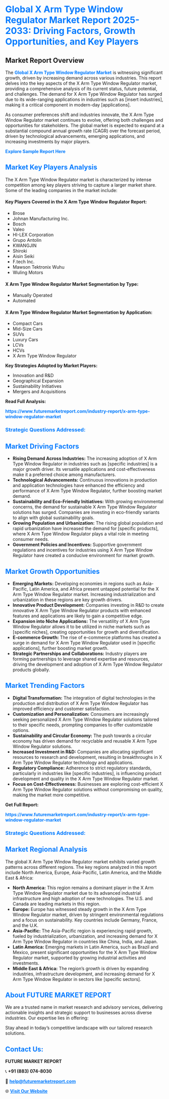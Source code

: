 <h1 style="color: #007BFF;">Global X Arm Type Window Regulator Market Report 2025-2033: Driving Factors, Growth Opportunities, and Key Players</h1>

<section id="overview">
<h2>Market Report Overview</h2>
<p>The <a href="https://www.futuremarketreport.com/industry-report/x-arm-type-window-regulator-market" style="color: #007BFF; text-decoration: none;"><strong>Global X Arm Type Window Regulator Market</strong></a> is witnessing significant growth, driven by increasing demand across various industries. This report delves into the key aspects of the X Arm Type Window Regulator market, providing a comprehensive analysis of its current status, future potential, and challenges. The demand for X Arm Type Window Regulator has surged due to its wide-ranging applications in industries such as [insert industries], making it a critical component in modern-day [applications].</p>
<p>As consumer preferences shift and industries innovate, the X Arm Type Window Regulator market continues to evolve, offering both challenges and opportunities for stakeholders. The global market is expected to expand at a substantial compound annual growth rate (CAGR) over the forecast period, driven by technological advancements, emerging applications, and increasing investments by major players.</p>
</section>

<section id="overview">
<p><a href="https://www.futuremarketreport.com/request-sample/reportId=126434" style="color: #007BFF; text-decoration: none;"><strong>Explore Sample Report Here</strong></a></p>
</section>

<section id="key-players">
<h2 style="color: #007BFF;">Market Key Players Analysis</h2>
<p>The X Arm Type Window Regulator market is characterized by intense competition among key players striving to capture a larger market share. Some of the leading companies in the market include:</p>
<h4>Key Players Covered in the X Arm Type Window Regulator Report:</h4>
<ul><li>Brose</li><li>Johnan Manufacturing Inc.</li><li>Bosch</li><li>Valeo</li><li>HI-LEX Corporation</li><li>Grupo Antolin</li><li>KWANGJIN</li><li>Shiroki</li><li>Aisin Seiki</li><li>F.tech Inc.</li><li>Mawson Tektronix Wuhu</li><li>Wuling Motors</li></ul>
<h4>X Arm Type Window Regulator Market Segmentation by Type:</h4>
<ul><li>Manually Operated</li><li>Automated</li></ul>

<h4>X Arm Type Window Regulator Market Segmentation by Application:</h4>
<ul><li>Compact Cars</li><li>Mid-Size Cars</li><li>SUVs</li><li>Luxury Cars</li><li>LCVs</li><li>HCVs</li><li>X Arm Type Window Regulator</li></ul>
<p><strong>Key Strategies Adopted by Market Players:</strong></p>
<ul>
<li>Innovation and R&D</li>
<li>Geographical Expansion</li>
<li>Sustainability Initiatives</li>
<li>Mergers and Acquisitions</li>
</ul>
</section>

<section>
<p><strong>Read Full Analysis: </strong></p><a href="https://www.futuremarketreport.com/industry-report/x-arm-type-window-regulator-market" style="color: #007BFF; text-decoration: none;"><strong>https://www.futuremarketreport.com/industry-report/x-arm-type-window-regulator-market</strong></a>
<h3 style="color: #007BFF;">Strategic Questions Addressed:</h3>
</section>

<section id="driving-factors">
<h2 style="color: #007BFF;">Market Driving Factors</h2>
<ul>
<li><strong>Rising Demand Across Industries:</strong> The increasing adoption of X Arm Type Window Regulator in industries such as [specific industries] is a major growth driver. Its versatile applications and cost-effectiveness make it a preferred choice among manufacturers.</li>
<li><strong>Technological Advancements:</strong> Continuous innovations in production and application technologies have enhanced the efficiency and performance of X Arm Type Window Regulator, further boosting market demand.</li>
<li><strong>Sustainability and Eco-Friendly Initiatives:</strong> With growing environmental concerns, the demand for sustainable X Arm Type Window Regulator solutions has surged. Companies are investing in eco-friendly variants to align with global sustainability goals.</li>
<li><strong>Growing Population and Urbanization:</strong> The rising global population and rapid urbanization have increased the demand for [specific products], where X Arm Type Window Regulator plays a vital role in meeting consumer needs.</li>
<li><strong>Government Policies and Incentives:</strong> Supportive government regulations and incentives for industries using X Arm Type Window Regulator have created a conducive environment for market growth.</li>
</ul>
</section>

<section id="growth-opportunities">
<h2 style="color: #007BFF;">Market Growth Opportunities</h2>
<ul>
<li><strong>Emerging Markets:</strong> Developing economies in regions such as Asia-Pacific, Latin America, and Africa present untapped potential for the X Arm Type Window Regulator market. Increasing industrialization and urbanization in these regions are key growth drivers.</li>
<li><strong>Innovative Product Development:</strong> Companies investing in R&D to create innovative X Arm Type Window Regulator products with enhanced features and applications are likely to gain a competitive edge.</li>
<li><strong>Expansion into Niche Applications:</strong> The versatility of X Arm Type Window Regulator allows it to be utilized in niche markets such as [specific niches], creating opportunities for growth and diversification.</li>
<li><strong>E-commerce Growth:</strong> The rise of e-commerce platforms has created a surge in demand for X Arm Type Window Regulator used in [specific applications], further boosting market growth.</li>
<li><strong>Strategic Partnerships and Collaborations:</strong> Industry players are forming partnerships to leverage shared expertise and resources, driving the development and adoption of X Arm Type Window Regulator products globally.</li>
</ul>
</section>

<section id="trending-factors">
<h2 style="color: #007BFF;">Market Trending Factors</h2>
<ul>
<li><strong>Digital Transformation:</strong> The integration of digital technologies in the production and distribution of X Arm Type Window Regulator has improved efficiency and customer satisfaction.</li>
<li><strong>Customization and Personalization:</strong> Consumers are increasingly seeking personalized X Arm Type Window Regulator solutions tailored to their specific needs, prompting companies to offer customizable options.</li>
<li><strong>Sustainability and Circular Economy:</strong> The push towards a circular economy has driven demand for recyclable and reusable X Arm Type Window Regulator solutions.</li>
<li><strong>Increased Investment in R&D:</strong> Companies are allocating significant resources to research and development, resulting in breakthroughs in X Arm Type Window Regulator technology and applications.</li>
<li><strong>Regulatory Compliance:</strong> Adherence to strict regulatory standards, particularly in industries like [specific industries], is influencing product development and quality in the X Arm Type Window Regulator market.</li>
<li><strong>Focus on Cost-Effectiveness:</strong> Businesses are exploring cost-efficient X Arm Type Window Regulator solutions without compromising on quality, making the market more competitive.</li>
</ul>
</section>

<section>
<p><strong>Get Full Report: </strong></p><a href="https://www.futuremarketreport.com/industry-report/x-arm-type-window-regulator-market" style="color: #007BFF; text-decoration: none;"><strong>https://www.futuremarketreport.com/industry-report/x-arm-type-window-regulator-market</strong></a>
<h3 style="color: #007BFF;">Strategic Questions Addressed:</h3>
</section>


<section id="regional-analysis">
<h2 style="color: #007BFF;">Market Regional Analysis</h2>
<p>The global X Arm Type Window Regulator market exhibits varied growth patterns across different regions. The key regions analyzed in this report include North America, Europe, Asia-Pacific, Latin America, and the Middle East & Africa:</p>
<ul>
<li><strong>North America:</strong> This region remains a dominant player in the X Arm Type Window Regulator market due to its advanced industrial infrastructure and high adoption of new technologies. The U.S. and Canada are leading markets in this region.</li>
<li><strong>Europe:</strong> Europe has witnessed steady growth in the X Arm Type Window Regulator market, driven by stringent environmental regulations and a focus on sustainability. Key countries include Germany, France, and the U.K.</li>
<li><strong>Asia-Pacific:</strong> The Asia-Pacific region is experiencing rapid growth, fueled by industrialization, urbanization, and increasing demand for X Arm Type Window Regulator in countries like China, India, and Japan.</li>
<li><strong>Latin America:</strong> Emerging markets in Latin America, such as Brazil and Mexico, present significant opportunities for the X Arm Type Window Regulator market, supported by growing industrial activities and investments.</li>
<li><strong>Middle East & Africa:</strong> The region’s growth is driven by expanding industries, infrastructure development, and increasing demand for X Arm Type Window Regulator in sectors like [specific sectors].</li>
</ul>
</section>

<footer>
<h2 style="color: #007BFF;">About FUTURE MARKET REPORT</h2>
<p>We are a trusted name in market research and advisory services, delivering actionable insights and strategic support to businesses across diverse industries. Our expertise lies in offering:</p>

<p>Stay ahead in today’s competitive landscape with our tailored research solutions.</p>

<h2 style="color: #007BFF;">Contact Us:</h2>
<p><strong>FUTURE MARKET REPORT</strong></p>
<p>📞 <strong>+91 (883) 074-8030</strong></p>
<p>📧 <strong><a href="mailto:help@futuremarketreport.com" style="color: #007BFF;">help@futuremarketreport.com</a></strong></p>
<p>🌐 <strong><a href="https://www.futuremarketreport.com/" style="color: #007BFF;">Visit Our Website</a></strong></p>
</footer>